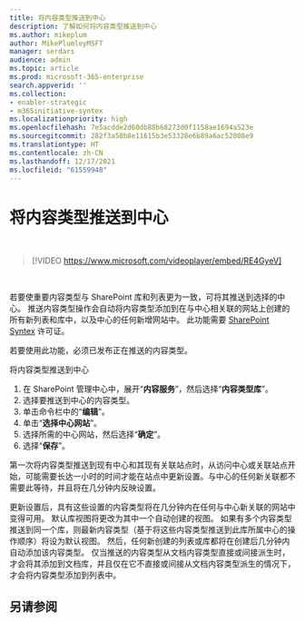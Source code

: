```yaml
---
title: 将内容类型推送到中心
description: 了解如何将内容类型推送到中心
ms.author: mikeplum
author: MikePlumleyMSFT
manager: serdars
audience: admin
ms.topic: article
ms.prod: microsoft-365-enterprise
search.appverid: ''
ms.collection:
- enabler-strategic
- m365initiative-syntex
ms.localizationpriority: high
ms.openlocfilehash: 7e5acdde2d60db88b68273d0f1158ae1694a523e
ms.sourcegitcommit: 282f3a58b8e11615b3e53328e6b89a6ac52008e9
ms.translationtype: HT
ms.contentlocale: zh-CN
ms.lasthandoff: 12/17/2021
ms.locfileid: "61559948"
---
```

# <a name="push-content-types-to-a-hub"></a>将内容类型推送到中心

</br>

> [!VIDEO https://www.microsoft.com/videoplayer/embed/RE4GyeV]  

</br>


若要使重要内容类型与 SharePoint 库和列表更为一致，可将其推送到选择的中心。 推送内容类型操作会自动将内容类型添加到在与中心相关联的网站上创建的所有新列表和库中，以及中心的任何新增网站中。 此功能需要 [SharePoint Syntex](index.md) 许可证。

若要使用此功能，必须已发布正在推送的内容类型。

将内容类型推送到中心

1. 在 SharePoint 管理中心中，展开“**内容服务**”，然后选择“**内容类型库**”。
2. 选择要推送到中心的内容类型。
3. 单击命令栏中的“**编辑**”。
4. 单击“**选择中心网站**”。
5. 选择所需的中心网站，然后选择“**确定**”。
6. 选择“**保存**”。

第一次将内容类型推送到现有中心和其现有关联站点时，从访问中心或关联站点开始，可能需要长达一小时的时间才能在站点中更新设置。与中心的任何新关联都不需要此等待，并且将在几分钟内反映设置。

更新设置后，具有这些设置的内容类型将在几分钟内在任何与中心新关联的网站中变得可用。 默认库视图将更改为其中一个自动创建的视图。 如果有多个内容类型推送到同一个库，则最新内容类型（基于将这些内容类型推送到此库所属中心的操作顺序）将设为默认视图。  然后，任何新创建的列表或库都将在创建后几分钟内自动添加该内容类型。 仅当推送的内容类型从文档内容类型直接或间接派生时，才会将其添加到文档库，并且仅在它不直接或间接从文档内容类型派生的情况下，才会将内容类型添加到列表中。

## <a name="see-also"></a>另请参阅
